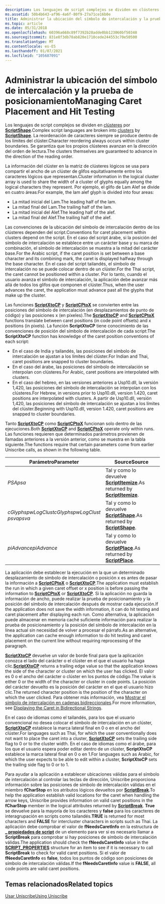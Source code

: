 ```yaml
---
description: Los lenguajes de script complejos se dividen en clústeres por ScriptShape. La reordenación de caracteres siempre se produce dentro de los límites del clúster. Se garantiza que los propios clústeres avanzan en la dirección del orden de lectura.
ms.assetid: 50b4b643-af96-4a6f-80f9-27a71ce16b0e
title: Administrar la ubicación del símbolo de intercalación y la prueba de posicionamiento
ms.topic: article
ms.date: 05/31/2018
ms.openlocfilehash: 60396a668c89f7392b28adde0bb123060bf50348
ms.sourcegitcommit: 831e8f3db78ab820e1710cede244553c70e50500
ms.translationtype: MT
ms.contentlocale: es-ES
ms.lasthandoff: 01/07/2021
ms.locfileid: "105687091"
---
```

# <a name="managing-caret-placement-and-hit-testing"></a><span data-ttu-id="c50a4-105">Administrar la ubicación del símbolo de intercalación y la prueba de posicionamiento</span><span class="sxs-lookup"><span data-stu-id="c50a4-105">Managing Caret Placement and Hit Testing</span></span>

<span data-ttu-id="c50a4-106">Los lenguajes de script complejos se dividen en [clústeres](uniscribe-glossary.md) por [**ScriptShape**](/windows/desktop/api/Usp10/nf-usp10-scriptshape).</span><span class="sxs-lookup"><span data-stu-id="c50a4-106">Complex script languages are broken into [clusters](uniscribe-glossary.md) by [**ScriptShape**](/windows/desktop/api/Usp10/nf-usp10-scriptshape).</span></span> <span data-ttu-id="c50a4-107">La reordenación de caracteres siempre se produce dentro de los límites del clúster.</span><span class="sxs-lookup"><span data-stu-id="c50a4-107">Character reordering always occurs within cluster boundaries.</span></span> <span data-ttu-id="c50a4-108">Se garantiza que los propios clústeres avanzan en la dirección del orden de lectura.</span><span class="sxs-lookup"><span data-stu-id="c50a4-108">The clusters themselves are guaranteed to advance in the direction of the reading order.</span></span>

<span data-ttu-id="c50a4-109">La información del clúster en la matriz de clústeres lógicos se usa para compartir el ancho de un clúster de glifos equitativamente entre los caracteres lógicos que representan.</span><span class="sxs-lookup"><span data-stu-id="c50a4-109">Cluster information in the logical cluster array is used to share the width of a cluster of glyphs equally among the logical characters they represent.</span></span> <span data-ttu-id="c50a4-110">Por ejemplo, el glifo de Lam Alef se divide en cuatro áreas:</span><span class="sxs-lookup"><span data-stu-id="c50a4-110">For example, the lam alef glyph is divided into four areas:</span></span>

-   <span data-ttu-id="c50a4-111">La mitad inicial del Lam.</span><span class="sxs-lookup"><span data-stu-id="c50a4-111">The leading half of the lam.</span></span>
-   <span data-ttu-id="c50a4-112">La mitad final del Lam.</span><span class="sxs-lookup"><span data-stu-id="c50a4-112">The trailing half of the lam.</span></span>
-   <span data-ttu-id="c50a4-113">La mitad inicial del Alef.</span><span class="sxs-lookup"><span data-stu-id="c50a4-113">The leading half of the alef.</span></span>
-   <span data-ttu-id="c50a4-114">La mitad final del Alef.</span><span class="sxs-lookup"><span data-stu-id="c50a4-114">The trailing half of the alef.</span></span>

<span data-ttu-id="c50a4-115">Las convenciones de la ubicación del símbolo de intercalación dentro de los clústeres dependen del script.</span><span class="sxs-lookup"><span data-stu-id="c50a4-115">Conventions for caret placement within clusters depend on the script.</span></span> <span data-ttu-id="c50a4-116">En el caso del script árabe, si la posición del símbolo de intercalación se establece entre un carácter base y su marca de combinación, el símbolo de intercalación se muestra a la mitad del carácter base.</span><span class="sxs-lookup"><span data-stu-id="c50a4-116">For the Arabic script, if the caret position is set between a base character and its combining mark, the caret is displayed halfway through the base character.</span></span> <span data-ttu-id="c50a4-117">En el caso del script tailandés, el símbolo de intercalación no se puede colocar dentro de un clúster.</span><span class="sxs-lookup"><span data-stu-id="c50a4-117">For the Thai script, the caret cannot be positioned within a cluster.</span></span> <span data-ttu-id="c50a4-118">Por lo tanto, cuando el usuario avanza el símbolo de intercalación, la aplicación debe avanzar más allá de todos los glifos que componen el clúster.</span><span class="sxs-lookup"><span data-stu-id="c50a4-118">Thus, when the user advances the caret, the application must advance past all the glyphs that make up the cluster.</span></span>

<span data-ttu-id="c50a4-119">Las funciones [**ScriptXtoCP**](/windows/desktop/api/Usp10/nf-usp10-scriptxtocp) y [**ScriptCPtoX**](/windows/desktop/api/Usp10/nf-usp10-scriptcptox) se convierten entre las posiciones del símbolo de intercalación (en desplazamientos de punto de código) y las posiciones x (en píxeles).</span><span class="sxs-lookup"><span data-stu-id="c50a4-119">The [**ScriptXtoCP**](/windows/desktop/api/Usp10/nf-usp10-scriptxtocp) and [**ScriptCPtoX**](/windows/desktop/api/Usp10/nf-usp10-scriptcptox) functions translate between caret positions (in code point offsets) and x positions (in pixels).</span></span> <span data-ttu-id="c50a4-120">La función **ScriptXtoCP** tiene conocimiento de las convenciones de posición del símbolo de intercalación de cada script:</span><span class="sxs-lookup"><span data-stu-id="c50a4-120">The **ScriptXtoCP** function has knowledge of the caret position conventions of each script:</span></span>

-   <span data-ttu-id="c50a4-121">En el caso de India y tailandés, las posiciones del símbolo de intercalación se ajustan a los límites del clúster.</span><span class="sxs-lookup"><span data-stu-id="c50a4-121">For Indian and Thai, caret positions are snapped to cluster boundaries.</span></span>
-   <span data-ttu-id="c50a4-122">En el caso del árabe, las posiciones del símbolo de intercalación se interpolan con clústeres.</span><span class="sxs-lookup"><span data-stu-id="c50a4-122">For Arabic, caret positions are interpolated with clusters.</span></span>
-   <span data-ttu-id="c50a4-123">En el caso del hebreo, en las versiones anteriores a Usp10.dll, la versión 1,420, las posiciones del símbolo de intercalación se interpolan con los clústeres.</span><span class="sxs-lookup"><span data-stu-id="c50a4-123">For Hebrew, in versions prior to Usp10.dll, version 1.420, caret positions are interpolated with clusters.</span></span> <span data-ttu-id="c50a4-124">A partir de Usp10.dll, versión 1,420, las posiciones del símbolo de intercalación se ajustan a los límites del clúster.</span><span class="sxs-lookup"><span data-stu-id="c50a4-124">Beginning with Usp10.dll, version 1.420, caret positions are snapped to cluster boundaries.</span></span>

<span data-ttu-id="c50a4-125">Tanto [**ScriptXtoCP**](/windows/desktop/api/Usp10/nf-usp10-scriptxtocp) como [**ScriptCPtoX**](/windows/desktop/api/Usp10/nf-usp10-scriptcptox) funcionan solo dentro de las ejecuciones.</span><span class="sxs-lookup"><span data-stu-id="c50a4-125">Both [**ScriptXtoCP**](/windows/desktop/api/Usp10/nf-usp10-scriptxtocp) and [**ScriptCPtoX**](/windows/desktop/api/Usp10/nf-usp10-scriptcptox) operate only within runs.</span></span> <span data-ttu-id="c50a4-126">Las funciones requieren que determinados parámetros provienen de llamadas anteriores a la versión anterior, como se muestra en la tabla siguiente.</span><span class="sxs-lookup"><span data-stu-id="c50a4-126">The functions require that certain parameters come from earlier Uniscribe calls, as shown in the following table.</span></span>



| <span data-ttu-id="c50a4-127">Parámetro</span><span class="sxs-lookup"><span data-stu-id="c50a4-127">Parameter</span></span>                                        | <span data-ttu-id="c50a4-128">Source</span><span class="sxs-lookup"><span data-stu-id="c50a4-128">Source</span></span>                                                 |
|--------------------------------------------------|--------------------------------------------------------|
| <span data-ttu-id="c50a4-129">*PSA*</span><span class="sxs-lookup"><span data-stu-id="c50a4-129">*psa*</span></span>                                            | <span data-ttu-id="c50a4-130">Tal y como lo devuelve [**ScriptItemize**](/windows/desktop/api/Usp10/nf-usp10-scriptitemize).</span><span class="sxs-lookup"><span data-stu-id="c50a4-130">As returned by [**ScriptItemize**](/windows/desktop/api/Usp10/nf-usp10-scriptitemize).</span></span> |
| <span data-ttu-id="c50a4-131">*cGlyphspwLogClust*</span><span class="sxs-lookup"><span data-stu-id="c50a4-131">*cGlyphspwLogClust*</span></span><br/> <span data-ttu-id="c50a4-132">*psva*</span><span class="sxs-lookup"><span data-stu-id="c50a4-132">*psva*</span></span><br/> | <span data-ttu-id="c50a4-133">Tal y como lo devuelve [**ScriptShape**](/windows/desktop/api/Usp10/nf-usp10-scriptshape).</span><span class="sxs-lookup"><span data-stu-id="c50a4-133">As returned by [**ScriptShape**](/windows/desktop/api/Usp10/nf-usp10-scriptshape).</span></span>     |
| <span data-ttu-id="c50a4-134">*piAdvance*</span><span class="sxs-lookup"><span data-stu-id="c50a4-134">*piAdvance*</span></span>                                      | <span data-ttu-id="c50a4-135">Tal y como lo devuelve [**ScriptPlace**](/windows/desktop/api/Usp10/nf-usp10-scriptplace).</span><span class="sxs-lookup"><span data-stu-id="c50a4-135">As returned by [**ScriptPlace**](/windows/desktop/api/Usp10/nf-usp10-scriptplace).</span></span>     |



 

<span data-ttu-id="c50a4-136">La aplicación debe establecer la ejecución en la que un determinado desplazamiento de símbolo de intercalación o posición x es antes de pasar la información a [**ScriptCPtoX**](/windows/desktop/api/Usp10/nf-usp10-scriptcptox) o [**ScriptXtoCP**](/windows/desktop/api/Usp10/nf-usp10-scriptxtocp).</span><span class="sxs-lookup"><span data-stu-id="c50a4-136">The application must establish the run in which a given caret offset or x position is before passing the information to [**ScriptCPtoX**](/windows/desktop/api/Usp10/nf-usp10-scriptcptox) or [**ScriptXtoCP**](/windows/desktop/api/Usp10/nf-usp10-scriptxtocp).</span></span> <span data-ttu-id="c50a4-137">Si la aplicación no guarda la información de ancho, puede realizar la prueba de posicionamiento y la posición del símbolo de intercalación después de mostrar cada ejecución.</span><span class="sxs-lookup"><span data-stu-id="c50a4-137">If the application does not save the width information, it can do hit testing and caret placement after displaying each run.</span></span> <span data-ttu-id="c50a4-138">Como alternativa, la aplicación puede almacenar en memoria caché suficiente información para realizar la prueba de posicionamiento y la posición del símbolo de intercalación en la línea actual sin necesidad de volver a procesar el párrafo.</span><span class="sxs-lookup"><span data-stu-id="c50a4-138">As an alternative, the application can cache enough information to do hit testing and caret placement on the current line without requiring reprocessing of the paragraph.</span></span>

<span data-ttu-id="c50a4-139">[**ScriptXtoCP**](/windows/desktop/api/Usp10/nf-usp10-scriptxtocp) devuelve un valor de borde final para que la aplicación conozca el lado del carácter o el clúster en el que el usuario ha haga clic.</span><span class="sxs-lookup"><span data-stu-id="c50a4-139">[**ScriptXtoCP**](/windows/desktop/api/Usp10/nf-usp10-scriptxtocp) returns a trailing edge value so that the application knows the side of the character or cluster on which the user has clicked.</span></span> <span data-ttu-id="c50a4-140">El valor es 0 o el ancho del carácter o clúster en los puntos de código.</span><span class="sxs-lookup"><span data-stu-id="c50a4-140">The value is either 0 or the width of the character or cluster in code points.</span></span> <span data-ttu-id="c50a4-141">La posición del carácter devuelto es la posición del carácter en el que el usuario hizo clic.</span><span class="sxs-lookup"><span data-stu-id="c50a4-141">The returned character position is the position of the character on which the user clicked.</span></span> <span data-ttu-id="c50a4-142">Para obtener más información, vea [Mostrar el símbolo de intercalación en cadenas bidireccionales](displaying-the-caret-in-bidirectional-strings.md).</span><span class="sxs-lookup"><span data-stu-id="c50a4-142">For more information, see [Displaying the Caret in Bidirectional Strings](displaying-the-caret-in-bidirectional-strings.md).</span></span>

<span data-ttu-id="c50a4-143">En el caso de idiomas como el tailandés, para los que el usuario convencional no desea colocar el símbolo de intercalación en un clúster, [**ScriptXtoCP**](/windows/desktop/api/Usp10/nf-usp10-scriptxtocp) establece la marca lateral final en 0 o en el ancho del clúster.</span><span class="sxs-lookup"><span data-stu-id="c50a4-143">For languages such as Thai, for which the user conventionally does not want to place the caret into a cluster, [**ScriptXtoCP**](/windows/desktop/api/Usp10/nf-usp10-scriptxtocp) sets the trailing side flag to 0 or to the cluster width.</span></span> <span data-ttu-id="c50a4-144">En el caso de idiomas como el árabe, para los que el usuario espera poder editar dentro de un clúster, **ScriptXtoCP** establece la marca lateral final en 0 o en 1.</span><span class="sxs-lookup"><span data-stu-id="c50a4-144">For languages such as Arabic, for which the user expects to be able to edit within a cluster, **ScriptXtoCP** sets the trailing side flag to 0 or to 1.</span></span>

<span data-ttu-id="c50a4-145">Para ayudar a la aplicación a establecer ubicaciones válidas para el símbolo de intercalación al controlar las teclas de dirección, Uniscribe proporciona información sobre las posiciones de símbolo de intercalación válidas en el miembro **fCharStop** en los atributos lógicos devueltos por [**ScriptBreak**](/windows/desktop/api/Usp10/nf-usp10-scriptbreak).</span><span class="sxs-lookup"><span data-stu-id="c50a4-145">To help the application establish valid locations for the caret when handling the arrow keys, Uniscribe provides information on valid caret positions in the **fCharStop** member in the logical attributes returned by [**ScriptBreak**](/windows/desktop/api/Usp10/nf-usp10-scriptbreak).</span></span> <span data-ttu-id="c50a4-146">**True** se devuelve para la mayoría de los caracteres y **false** para los caracteres de interagrupación en scripts como tailandés.</span><span class="sxs-lookup"><span data-stu-id="c50a4-146">**TRUE** is returned for most characters and **FALSE** for intercluster characters in scripts such as Thai.</span></span> <span data-ttu-id="c50a4-147">La aplicación debe comprobar el valor de **fNeedsCaretInfo** en la estructura de [**\_ propiedades de script**](/windows/desktop/api/Usp10/ns-usp10-script_properties) de un elemento para ver si es necesario llamar a **ScriptBreak** para comprobar si hay posiciones de símbolo de intercalación válidas.</span><span class="sxs-lookup"><span data-stu-id="c50a4-147">The application should check the **fNeedsCaretInfo** value in the [**SCRIPT\_PROPERTIES**](/windows/desktop/api/Usp10/ns-usp10-script_properties) structure for an item to see if it is necessary to call **ScriptBreak** to check for valid caret positions.</span></span> <span data-ttu-id="c50a4-148">Si el valor de **fNeedsCaretInfo** es **false**, todos los puntos de código son posiciones de símbolo de intercalación válidas.</span><span class="sxs-lookup"><span data-stu-id="c50a4-148">If the **fNeedsCaretInfo** value is **FALSE**, all code points are valid caret positions.</span></span>

## <a name="related-topics"></a><span data-ttu-id="c50a4-149">Temas relacionados</span><span class="sxs-lookup"><span data-stu-id="c50a4-149">Related topics</span></span>

<dl> <dt>

[<span data-ttu-id="c50a4-150">Usar Uniscribe</span><span class="sxs-lookup"><span data-stu-id="c50a4-150">Using Uniscribe</span></span>](using-uniscribe.md)
</dt> </dl>

 

 




